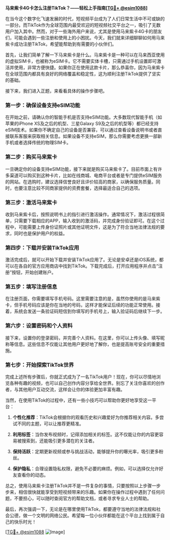 **马来紫卡4G卡怎么注册TikTok？——轻松上手指南[[TG💪+ @esim1088](https://t.me/s/esim1088)]**

在当今这个数字化飞速发展的时代，短视频平台成为了人们日常生活中不可或缺的一部分。而TikTok作为全球范围内最受欢迎的短视频社交平台之一，吸引了无数用户加入其中。然而，对于一些海外用户来说，尤其是使用马来紫卡4G卡的朋友们，可能会遇到一些注册和使用上的小困扰。今天，我们就来详细聊聊如何用马来紫卡成功注册TikTok，希望能帮助到有需要的小伙伴们。

首先，让我们简单了解一下马来紫卡是什么。马来紫卡是一种可以在马来西亚使用的虚拟SIM卡，也被称为eSIM卡。它不需要实体卡槽，只需通过手机设置即可激活并使用，非常方便快捷。如果你正在使用这款卡片，那么恭喜你，因为马来紫卡在全球范围内都具有良好的网络覆盖和稳定性，这为顺利注册TikTok提供了坚实的基础。

接下来，我们进入正题，来看看具体的操作步骤吧。

### 第一步：确保设备支持eSIM功能

在开始之前，请确认你的智能手机是否支持eSIM功能。大多数现代智能手机（如苹果的iPhone XS及之后的机型、三星Galaxy S9及之后的机型等）都已经支持eSIM技术。如果你不确定自己的设备是否兼容，可以通过查看设备说明书或者直接联系客服来获取相关信息。如果设备不支持eSIM，那么你需要考虑更换一部新手机或者选择传统的物理SIM卡。

### 第二步：购买马来紫卡

一旦确定你的设备支持eSIM功能，接下来就是购买马来紫卡了。目前市面上有许多渠道可以购买到这种卡片，比如在线商城、电商平台或者是专门提供eSIM服务的网站。在选购时，建议选择信誉良好且评价较高的商家，以确保服务质量。同时，也要注意比较不同商家提供的资费套餐，选择最适合自己的选项。

### 第三步：激活马来紫卡

收到马来紫卡后，按照说明书上的指引进行激活操作。通常情况下，激活过程很简单，只需要下载相应的APP，输入收到的激活码，并完成身份验证即可。在这个过程中，可能需要上传身份证照片或其他证明文件，这是为了符合当地法律法规的要求，同时也是保护用户的权益。

### 第四步：下载并安装TikTok应用

激活完成后，就可以开始下载并安装TikTok应用了。无论是安卓还是iOS系统，都可以在各自的官方应用商店中找到TikTok。下载完成后，打开应用程序并点击“注册”按钮，开始创建账户。

### 第五步：填写注册信息

在注册页面，你需要填写手机号码。这里需要注意的是，虽然你使用的是马来紫卡，但手机号码应该是你在当地的号码，这样才能保证后续的功能正常使用。接着，系统会发送一条验证码短信到你填写的手机号上，输入验证码后继续下一步。

### 第六步：设置密码和个人资料

接下来，设置你的登录密码，并完善个人资料。在这里，你可以上传头像、填写昵称等信息。这些信息不仅能让其他用户更好地了解你，也是提高账号安全的重要措施。

### 第七步：开始探索TikTok世界

完成上述所有步骤后，你就正式成为了一名TikTok用户！现在，你可以尽情地浏览各种有趣的视频，也可以自己创作内容分享给全世界。别忘了关注你喜欢的创作者，与其他用户互动交流，这样会让你的体验更加丰富有趣。

当然，在使用TikTok的过程中，还有一些小技巧可以帮助你更好地享受这一平台：

1. **个性化推荐**：TikTok会根据你的观看历史和兴趣爱好为你推荐相关内容。多尝试不同的主题，可以让推荐更精准。
   
2. **利用标签**：当你发布视频时，记得添加相关的标签。这不仅能让你的内容更容易被搜索到，还能吸引更多潜在的关注者。

3. **保持活跃**：定期更新视频或参与挑战活动，能够提升你的曝光率，吸引更多粉丝。

4. **保护隐私**：合理设置隐私权限，避免不必要的麻烦。例如，可以选择仅允许好友查看你的动态。

总之，使用马来紫卡注册TikTok并不是一件复杂的事情，只要按照以上步骤一步步来，相信很快就能享受到短视频带来的乐趣。如果你在操作过程中遇到了任何问题，不要担心，可以随时查阅官方的帮助文档，或者寻求专业人士的帮助。

最后，再次强调一下，无论是在哪里使用TikTok，都要遵守当地的法律法规和社会公德，做一个文明的网络公民。希望每一位小伙伴都能在这个平台上找到属于自己的快乐时光！

[[TG💪+ @esim1088](https://t.me/s/esim1088) ![Image](https://i.postimg.cc/4NQfJmqS/Snipaste-2025-05-13-00-14-12.png)]